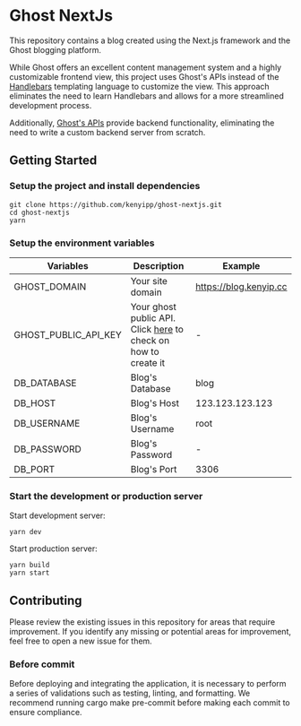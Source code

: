 # Ghost NextJs
This repository contains a blog created using the Next.js framework and the Ghost blogging platform. 

While Ghost offers an excellent content management system and a highly customizable frontend view, this project uses Ghost's APIs instead of the [Handlebars](https://ghost.org/docs/themes/#handlebars) templating language to customize the view. This approach eliminates the need to learn Handlebars and allows for a more streamlined development process. 

Additionally, [Ghost's APIs](https://ghost.org/docs/content-api/javascript) provide backend functionality, eliminating the need to write a custom backend server from scratch.

## Getting Started

### Setup the project and install dependencies
```
git clone https://github.com/kenyipp/ghost-nextjs.git
cd ghost-nextjs
yarn 
```

### Setup the environment variables

| Variables            | Description                                                                                               | Example                |
| -------------------- | --------------------------------------------------------------------------------------------------------- | ---------------------- |
| GHOST_DOMAIN         | Your site domain                                                                                          | https://blog.kenyip.cc |
| GHOST_PUBLIC_API_KEY | Your ghost public API. Click [here](https://ghost.org/docs/content-api/#key) to check on how to create it | -                      |
| DB_DATABASE          | Blog's Database                                                                                           | blog                   |
| DB_HOST              | Blog's Host                                                                                               | 123.123.123.123        |
| DB_USERNAME          | Blog's Username                                                                                           | root                   |
| DB_PASSWORD          | Blog's Password                                                                                           | -                      |
| DB_PORT              | Blog's Port                                                                                               | 3306                   |

### Start the development or production server

Start development server:
```
yarn dev
```

Start production server:
```
yarn build
yarn start
```

## Contributing
Please review the existing issues in this repository for areas that require improvement.
If you identify any missing or potential areas for improvement, feel free to open a new issue for them.

### Before commit
Before deploying and integrating the application, it is necessary to perform a series of validations such as testing, linting, and formatting. We recommend running cargo make pre-commit before making each commit to ensure compliance.
